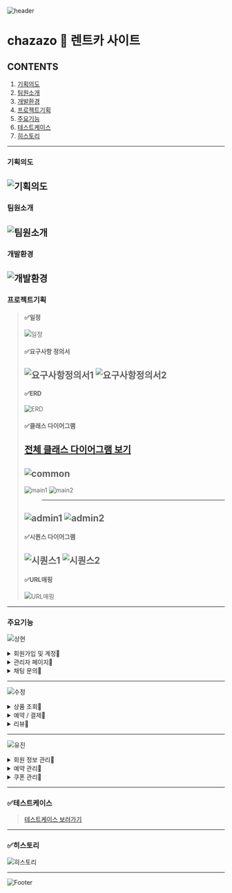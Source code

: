![header](https://capsule-render.vercel.app/api?type=wave&color=a5c4e0&height=300&section=header&text=CHAZAZO&fontSize=90)

# chazazo :blue_car: 렌트카 사이트 
## CONTENTS
  1. [기획의도](#기획의도)
  2. [팀원소개](#팀원소개)
  3. [개발환경](#개발환경)
  4. [프로젝트기획](#프로젝트기획)
  5. [주요기능](#주요기능)
  6. [테스트케이스](#테스트케이스)
  7. [히스토리](#히스토리)
---
### 기획의도
![기획의도](https://github.com/diget611/Chazazo/assets/115057175/76900a41-4656-44e4-b869-473818cbb27c)
---
### 팀원소개
![팀원소개](https://github.com/diget611/Chazazo/assets/113296576/e2510030-03ab-454d-92bc-3e89849bb994)
---
### 개발환경
![개발환경](https://github.com/diget611/Chazazo/assets/115057175/d4ae43f4-eb2d-4a36-8be6-c5ef7ea53df5)
---
### 프로젝트기획
> #### ✅일정
> ![일정](https://github.com/diget611/Chazazo/assets/115057175/6aecf65f-aaf1-432b-beba-560007ebb229)
> #### ✅요구사항 정의서
> ![요구사항정의서1](https://github.com/diget611/Chazazo/assets/115057175/fafbd8ab-09b7-44ab-ad64-8ec40be8e3ce)
> ![요구사항정의서2](https://github.com/diget611/Chazazo/assets/115057175/9bd6285b-f9dc-4fff-bf67-5228248be8c3)
> ---
> #### ✅ERD
> ![ERD](https://github.com/diget611/Chazazo/assets/115057175/a88ef430-1e01-43a8-8a20-e02182441c9b)
> #### ✅클래스 다이어그램
> [전체 클래스 다이어그램 보기](https://github.com/diget611/Chazazo/assets/115057175/67e35919-7281-459f-b2c3-9da5934eb000)
> ---
> ![common](https://github.com/diget611/Chazazo/assets/115057175/2ba27a32-a73c-4861-9026-d4bfa6d8b45d)
> ---
> ![main1](https://github.com/diget611/Chazazo/assets/115057175/155f9184-f58f-40ee-b279-038e59b0781f)
> ![main2](https://github.com/diget611/Chazazo/assets/115057175/8c494613-f512-4d40-91b6-25f0ba720df5)
> > ---
> ![admin1](https://github.com/diget611/Chazazo/assets/115057175/a482479d-fc3f-4a6b-ba1c-c4a3669bb5e6)
> ![admin2](https://github.com/diget611/Chazazo/assets/115057175/ab5012db-9751-4157-a319-f93aa91b657c)
> ---
> #### ✅시퀀스 다이어그램
> ![시퀀스1](https://github.com/diget611/Chazazo/assets/115057175/e1d6ddb5-d3ad-4d36-8764-778b4a5babe6)
> ![시퀀스2](https://github.com/diget611/Chazazo/assets/115057175/1ec3957c-91c7-4794-99b2-d16787ca7d26)
> ---
> #### ✅URL매핑
> ![URL매핑](https://github.com/diget611/Chazazo/assets/115057175/d67f5a4c-2182-44d4-b0b0-b92d02240390)
---
### 주요기능
<p align="center">
  
  ![상현](https://github.com/diget611/Chazazo/assets/113296576/35bcb739-1fc6-4e9a-b690-9b55f631f039)

<details>
  <summary>회원가입 및 계정🔎</summary>
  
  ![회원가입로그인](https://github.com/diget611/Chazazo/assets/115057175/399f885b-929b-4258-9af9-b1578587df37)
  
  |핵심 기능|기능 설명|
  |--|----|
  |**회원가입**|각 컬럼별 유효성 검사 체크 후 가입 가능|
  |**인증번호 발송**|이메일 주소 체크 후 해당 주소로 회원가입시 필요한 인증번호 이메일 발송, 5분 동안만 인증번호 사용 가능|
  |**로그인**|아아디/비밀번호 제출을 통한 로그인|
  |**로그아웃**|로그아웃 버튼 클릭 또는 창 종료시 로그아웃|
  |**자동 로그인**|자동 로그인 체크시 자동 로그인 가능|
  |**아이디 찾기**|이메일 정보 확인을 통해 아이디 찾기 기능 제공|
  |**비밀번호 찾기**|아이디 및 이메일 정보 확인을 통해 비밀번호 찾기 기능 제공|
  
  
  ![회원가입](https://github.com/diget611/Chazazo/assets/115057175/b796e576-e548-4683-b567-c7451087ad3a)
  
  ![회원가입 이메일 체크](https://github.com/diget611/Chazazo/assets/115057175/f0beed8a-5bf0-4971-bbdd-5697fbcdf26d)
  
  ![로그인-로그아웃](https://github.com/diget611/Chazazo/assets/115057175/516cb2eb-e7ca-42df-981c-5c55e95b0bed)
  
</details>

<details>
  <summary>관리자 페이지🔎</summary>
  
  ![관리자](https://github.com/diget611/Chazazo/assets/115057175/d59eabe1-2612-4fff-82a8-de20450185e3)
  
   |핵심 기능|기능 설명|
  |--|----|
  |**통합 페이지**|통계 자료 및 각 관리 페이지로 이동할 수 있는 링크 제공|
  |**통계 확인**|날짜/지점별 매출, 예약 통계 확인
  |**회원 관리**|현재 가입된 회원 조회, 접수된 신고 상황 조회/ 수정
  |**예약 관리**|예약 상황 조회, 수정
  |**장소 관리**|매장 조회, 추가, 수정, 삭제
  |**메인페이지 관리**|차량 조회, 추가, 삭제
  |**쿠폰 관리**|등록된 쿠폰 조회, 쿠폰 추가 및 삭제, 각 쿠폰별 할인률/기간 설정
  
  ![통계1](https://github.com/diget611/Chazazo/assets/115057175/38ba9fe8-068a-4ec0-9ff0-88fd86bebd57)
  
  ![통계2](https://github.com/diget611/Chazazo/assets/115057175/3edffb2a-48a0-4dea-843a-8c66817963f6)
  

  
</details>

<details>
  <summary>채팅 문의🔎</summary>
  
  ![채팅문의](https://github.com/diget611/Chazazo/assets/115057175/9c95f36f-a6ec-4476-bbe6-19c6425c5331)
  
   |핵심 기능|기능 설명|
  |--|----|
  |**1:1문의**| 1:1문의 시작, 종료, 채팅검색/ 버튼 누르면 관련 답변 
  |**실시간 알림**|메시지 수신 시 실시간으로 알림 아이콘 변경|
  |**권한 구분**|로그인한 유저 권한에 따라 SOCKET연결 구분
  |**채팅 연결**|회원일 경우 현재 채팅방이 존재하면 해당 채팅방으로 

  
  ![채팅설정](https://github.com/diget611/Chazazo/assets/115057175/c3dbe352-2d20-4db4-8f16-c421a3abf4ab)
  
  ![채팅방설정](https://github.com/diget611/Chazazo/assets/115057175/69e3a270-6666-44d6-89d5-c5c6059cb2b5)
  
  ![채팅섭](https://github.com/diget611/Chazazo/assets/115057175/13accb0d-26f8-4675-9a1f-700e28c22286)

  ![채팅펍](https://github.com/diget611/Chazazo/assets/115057175/9ba05574-9c63-407a-ba4e-927b46cc1464)
  

  </details>
  

---

<p align="center">
  
  ![수정](https://github.com/diget611/Chazazo/assets/113296576/35092927-e327-4ee6-849f-85bba9ff0b3d)
  
<details>
  <summary>상품 조회🔎</summary>
  
  ![search](https://github.com/diget611/Chazazo/assets/113296576/d96713f5-f4e5-435a-9402-b5ae5bc06c50)
  
   |핵심 기능|기능 설명|
  |--|----|
  |**일반 조회**|스크롤 페이징 처리를 하여 상품 목록 출력
  |**카테고리 선택 조회**|카테고리 옵션 선택에 맞게 차량 목록 출력|
  |**검색어**|이름에 검색어가 포함된 차량 목록 출력|
  |**정렬**|검색 옵션을 포함한 목록을 추천순, 가격순대로 정렬하여 출력|
  |**정보 상세 조회**|특정 차량을 클릭하면 해당 차량 상세 페이지로 이동|

  

  ![상품조회3](https://github.com/diget611/Chazazo/assets/113296576/8bf883d4-2a94-46bc-9350-4e43175a9f78)

  ![상품조회2](https://github.com/diget611/Chazazo/assets/113296576/dbee8d59-5782-4acf-b36f-2df18cc1d069)

  ![상품조회](https://github.com/diget611/Chazazo/assets/113296576/957821c1-2eb1-4a07-a880-60e86358cc1f)
  
![리스트쿼리](https://github.com/diget611/Chazazo/assets/113296576/b34359ac-32a8-446a-9942-6afdd177c287)

  

</details>

<details>
  <summary>예약 / 결제🔎</summary>
  
 
  
 ![memberpay](https://github.com/diget611/Chazazo/assets/113296576/8ad32b33-31ea-4a16-80f4-b87cc51c0210)
  
  
  |핵심 기능|기능 설명|
  |--|----|
  |**예상 금액 조회**|보험종류, 쿠폰, 대여기간, 반납지점 선택에 따라 예상 금액 조회|
  |**예약자 정보 입력**|비회원은 유효성 검사를 통과한 정보만 입력 가능, 회원은 저장된 회원 정보를 출력|
  |**결제**|카드결제, 카카오페이 간편 결제 가능, 결제 후 고유 예약번호 부여, 비회원은 회원 정보를 따로 저장|
  
  ![예약](https://github.com/diget611/Chazazo/assets/113296576/e22e6e9b-6d03-4de4-b426-1609d8852edf)

  ![예약2](https://github.com/diget611/Chazazo/assets/113296576/33e637d5-641a-4f41-b50a-48b2297426a2)

  ![예약3](https://github.com/diget611/Chazazo/assets/113296576/f7c42283-a484-4a2f-9d7b-90cf321ada8c)

  ![결제](https://github.com/diget611/Chazazo/assets/113296576/b724f4a0-4e59-4e6f-8d12-0ed07ec45b4f)

  ![결제2](https://github.com/diget611/Chazazo/assets/113296576/75aae227-2d2f-4ab4-b690-e1d375ccfc49)

  ![결제3](https://github.com/diget611/Chazazo/assets/113296576/c58b72c2-0bdd-4149-acb3-79b07883a23d)

  ![결제4](https://github.com/diget611/Chazazo/assets/113296576/3fb1b910-1c54-4c7f-86d8-503e3892d27a)
  
![결제 추가](https://github.com/diget611/Chazazo/assets/113296576/bf6c788f-9d52-4e61-ae41-289612c78842)

</details>

<details>
  <summary>리뷰🔎</summary>
  
  ![review](https://github.com/diget611/Chazazo/assets/113296576/72d34f70-e845-4378-94d4-8f6dc2949254)
  
  |핵심 기능|기능 설명|
  |--|----|
  |**리뷰 조회**|상세 페이지 하단에 해당 차량 리뷰 목록 출력|
  |**리뷰 작성**|회원만 리뷰 작성 가능, 예약번호를 식별하여 예약자만 리뷰 작성 가능, 100자 글자수 제한|
  |**리뷰 수정**|본인이 작성한 리뷰 수정, 100자 글자수 제한|
  |**리뷰 삭제**|본인의 리뷰 삭제|
  |**별점**|리뷰 작성시 1~5점까지 별점 매기기|
  |**리뷰 신고**|다른 회원의 리뷰 신고 가능, 리뷰 신고 이유 선택 필수|
  |**좋아요**|회원인 경우 다름 회원의 리뷰에 좋아요 가능|
  
  
  ![리뷰](https://github.com/diget611/Chazazo/assets/113296576/91faa4cc-889f-4136-86b1-e0a6950131cb)
  
![리뷰2](https://github.com/diget611/Chazazo/assets/113296576/11706e78-3ece-4c52-9f67-54e14ec5a8e8)
  
![리뷰3](https://github.com/diget611/Chazazo/assets/113296576/7a9bd3f6-b28d-4ecb-8360-2a13a128b6ef)
  
![review2](https://github.com/diget611/Chazazo/assets/113296576/5e566c9d-acde-422b-af7b-af092e5af3eb)

</details>

---

<p align="center">
  
  ![유진](https://github.com/diget611/Chazazo/assets/113296576/6522077b-264e-4fe0-9e45-2d37ba5422fc)
  
<details>
  <summary>회원 정보 관리🔎</summary>
  
  ![비밀번호 확인](https://github.com/diget611/Chazazo/assets/114971252/50688c6f-ddda-4d5f-ad2e-c35c2b55240d)

  ![회원정보](https://github.com/diget611/Chazazo/assets/114971252/04a49e37-4dde-4208-8373-32975cdc4e17)
  ![회원정보수정](https://github.com/diget611/Chazazo/assets/114971252/7e5f3c01-d7a5-49b3-9f5f-6fce8920e4c1)
  ![회원정보1](https://github.com/diget611/Chazazo/assets/114971252/89a60abd-21ed-46c7-b11d-7635f0594f33)

  ![회원정보2](https://github.com/diget611/Chazazo/assets/114971252/52ef57f6-9658-4618-9399-4e9436c89ccc)
   |핵심 기능|기능 설명|
  |--|----|
  |**회원정보**|로그인한 회원 정보 출력|
  |**회원정보 수정**|비밀번호 확인 후 유효성 체크하고 회원 정보 수정|
  |**회원탈퇴**|예/아니오 확인 후 회원 탈퇴|
  |**예약내역 확인**|예약 완료 내역만 마이페이지 화면 출력|
  |**나의 리뷰**|회원이 작성한 모든 리뷰 확인 가능|
  |**관심 지점**|회원이 찜한 지점 확인/삭제 가능|
  
</details>

<details>
  <summary>예약 관리🔎</summary>
  
  ![예약내역](https://github.com/diget611/Chazazo/assets/114971252/8e776ed7-8c6d-4fd3-9457-bb9ebf7ae734)
  ![예약](https://github.com/diget611/Chazazo/assets/114971252/78cf9da8-2809-4da5-925c-1d53b51a1c83)

  ![예약취소](https://github.com/diget611/Chazazo/assets/114971252/130c6f4b-8302-47d6-a173-182a074ba770)
  ![예약3](https://github.com/diget611/Chazazo/assets/114971252/cbe97cea-9576-425f-a76e-c71cc02e53b6)
  ![예약취소](https://github.com/diget611/Chazazo/assets/114971252/c53ee63c-d309-4008-a318-c9256cec20c2)


  ##### 비회원
  ![비회원 예약](https://github.com/diget611/Chazazo/assets/114971252/4ae01cd9-529b-45c8-9f7a-fde3e168fd37)
  ![예약1](https://github.com/diget611/Chazazo/assets/114971252/829e9e3b-4c4d-480e-a12b-d9f5429d284f)
  ![예약2](https://github.com/diget611/Chazazo/assets/114971252/6fdc3ccb-6207-4d77-ae00-9f853e0a3a46)


  
  |핵심 기능|기능 설명|
  |--|----|
  |**예약내역 확인**|예약상태에 따른 내역 출력|
  |**예약 상세 내역**|회원의 렌트 내역 상세 출력|
  |**예약 취소**|취소 대기 중으로 예약상태 변경|
  |**비회원 예약 조회**|이름/예약번호/휴대전화 번호로 정보 확인 후 예약내역 출력|

  
</details>

<details>
  <summary>쿠폰 관리🔎</summary>
  
  ![쿠폰관리](https://github.com/diget611/Chazazo/assets/114971252/3936c856-1aaf-4c0f-8f26-9ae559903978)
  ![쿠폰](https://github.com/diget611/Chazazo/assets/114971252/47d59523-c272-4644-b0fb-684144a7b464)

  <!-- ![관심지점](https://github.com/diget611/Chazazo/assets/114971252/5c756115-8d78-48a9-bb79-f5cdd470b62b) -->

  |핵심 기능|기능 설명|
  |--|----|
  |**쿠폰 등록**|쿠폰 중복 검사 후 쿠폰 등록 / 신규회원인 경우 쿠폰 자동 등록|
  |**쿠폰 조회**|사용가능한 쿠폰 조회|
  
  

  
</details>
  
---
### ✅테스트케이스
> [테스트케이스 보러가기](https://docs.google.com/spreadsheets/d/1rj9soiH1hyUUnbb_U4HiE6TtXz4YejvCEcRbCBFXKgE/edit?usp=share_link)
  
 ---
 ### ✅히스토리
  
![히스토리](https://github.com/diget611/Chazazo/assets/113296576/77f42091-7132-45d0-9e31-94277dacba3f)

  
---
  
![Footer](https://capsule-render.vercel.app/api?type=wave&color=a5c4e0&height=300&section=footer&text=감사합니다&fontSize=90)
